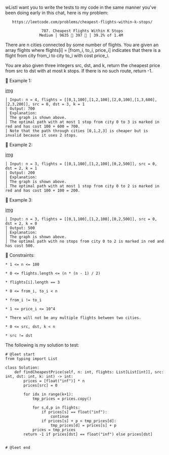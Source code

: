 wListI want you to write the tests to my code in the same manner you've been doing early in this chat, here is my problem:

       https://leetcode.com/problems/cheapest-flights-within-k-stops/
                                      
                    787. Cheapest Flights Within K Stops
                   Medium │ 9635  397  │ 39.2% of 1.4M



There are n cities connected by some number of flights. You are given an array flights where flights[i] = [from_i, to_i, price_i] indicates that there is a flight from city from_i to city to_i with cost price_i.

You are also given three integers src, dst, and k, return the cheapest price from src to dst with at most k stops. If there is no such route, return -1.



󰛨 Example 1:

[img](https://assets.leetcode.com/uploads/2022/03/18/cheapest-flights-within-k-stops-3drawio.png)

	│ Input: n = 4, flights = [[0,1,100],[1,2,100],[2,0,100],[1,3,600],[2,3,200]], src = 0, dst = 3, k = 1
	│ Output: 700
	│ Explanation:
	│ The graph is shown above.
	│ The optimal path with at most 1 stop from city 0 to 3 is marked in red and has cost 100 + 600 = 700.
	│ Note that the path through cities [0,1,2,3] is cheaper but is invalid because it uses 2 stops.

󰛨 Example 2:

[img](https://assets.leetcode.com/uploads/2022/03/18/cheapest-flights-within-k-stops-1drawio.png)

	│ Input: n = 3, flights = [[0,1,100],[1,2,100],[0,2,500]], src = 0, dst = 2, k = 1
	│ Output: 200
	│ Explanation:
	│ The graph is shown above.
	│ The optimal path with at most 1 stop from city 0 to 2 is marked in red and has cost 100 + 100 = 200.

󰛨 Example 3:

[img](https://assets.leetcode.com/uploads/2022/03/18/cheapest-flights-within-k-stops-2drawio.png)

	│ Input: n = 3, flights = [[0,1,100],[1,2,100],[0,2,500]], src = 0, dst = 2, k = 0
	│ Output: 500
	│ Explanation:
	│ The graph is shown above.
	│ The optimal path with no stops from city 0 to 2 is marked in red and has cost 500.



 Constraints:

	* 1 <= n <= 100
	
	* 0 <= flights.length <= (n * (n - 1) / 2)
	
	* flights[i].length == 3
	
	* 0 <= from_i, to_i < n
	
	* from_i != to_i
	
	* 1 <= price_i <= 10^4
	
	* There will not be any multiple flights between two cities.
	
	* 0 <= src, dst, k < n
	
	* src != dst








The following is my solution to test:

```
# @leet start
from typing import List

class Solution:
    def findCheapestPrice(self, n: int, flights: List[List[int]], src: int, dst: int, k: int) -> int:
        prices = [float("inf")] * n
        prices[src] = 0

        for idx in range(k+1):
            tmp_prices = prices.copy()

            for s,d,p in flights:
                if prices[s] == float("inf"):
                    continue
                if prices[s] + p < tmp_prices[d]:
                    tmp_prices[d] = prices[s] + p
            prices = tmp_prices
        return -1 if prices[dst] == float("inf") else prices[dst]


# @leet end
```
